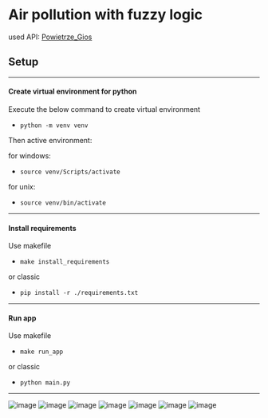 # Air pollution with fuzzy logic

used API: [Powietrze_Gios](https://powietrze.gios.gov.pl/pjp/current#)

## Setup

-----------------------------------------------------------------
#### Create virtual environment for python
Execute the below command to create virtual environment
- ``` python -m venv venv ```

Then active environment:

for windows:
- ```source venv/Scripts/activate```

for unix:
- ```source venv/bin/activate```
-----------------------------------------------------------------
#### Install requirements
Use makefile
- ```make install_requirements```

or classic
- ```pip install -r ./requirements.txt```
-----------------------------------------------------------------
#### Run app
Use makefile
- ```make run_app```

or classic
- ```python main.py```

-----------------------------------------------------------------

![image](https://github.com/s23047-jz/NAI/assets/73025973/ee3fce27-1894-43a0-ac3b-57a209767065)
![image](https://github.com/s23047-jz/NAI/assets/73025973/57e845ae-1f99-47ff-8e3e-65cf09dabd25)
![image](https://github.com/s23047-jz/NAI/assets/73025973/f4d38598-9d0f-434d-8e05-005afaa3bc6f)
![image](https://github.com/s23047-jz/NAI/assets/73025973/bdbb4ee6-6dbc-401c-ab30-2902972bd4c6)
![image](https://github.com/s23047-jz/NAI/assets/73025973/d0e3105c-0019-4e09-8883-bee3a8e6f9d9)
![image](https://github.com/s23047-jz/NAI/assets/76398414/fb51eb57-85da-4c95-963d-00913a8c04d1)
![image](https://github.com/s23047-jz/NAI/assets/76398414/54088bb4-4023-4a26-98f6-fb9720ff55f5)


